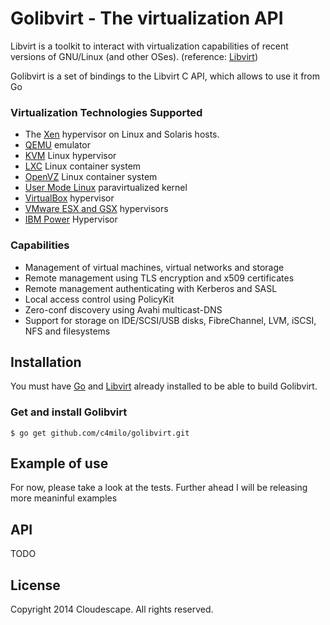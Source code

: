 # Golibvirt - The virtualization API

Libvirt is a toolkit to interact with virtualization capabilities
of recent versions of GNU/Linux (and other OSes). (reference: [Libvirt][libvirt_home])

Golibvirt is a set of bindings to the Libvirt C API, which allows to use it from Go

### Virtualization Technologies Supported

   * The [Xen][xen_home] hypervisor on Linux and Solaris hosts.
   * [QEMU][qemu_home] emulator
   * [KVM][kvm_home] Linux hypervisor
   * [LXC][lxc_home] Linux container system
   * [OpenVZ][openvz_home] Linux container system
   * [User Mode Linux][user_mode_linux_home] paravirtualized kernel
   * [VirtualBox][virtualbox_home] hypervisor
   * [VMware ESX and GSX][vmware_home] hypervisors
   * [IBM Power][phyp_home] Hypervisor


### Capabilities

   * Management of virtual machines, virtual networks and storage
   * Remote management using TLS encryption and x509 certificates
   * Remote management authenticating with Kerberos and SASL
   * Local access control using PolicyKit
   * Zero-conf discovery using Avahi multicast-DNS
   * Support for storage on IDE/SCSI/USB disks, FibreChannel, LVM, iSCSI, NFS and filesystems

## Installation
You must have [Go](http://golang.org) and [Libvirt][libvirt_dev] already installed to be able to build Golibvirt.

### Get and install Golibvirt
    $ go get github.com/c4milo/golibvirt.git

## Example of use
For now, please take a look at the tests. Further ahead I will be releasing more meaninful examples
    
## API
TODO

## License
Copyright 2014 Cloudescape. All rights reserved.

[libvirt_home]: http://www.libvirt.org
[libvirt_dev]: http://libvirt.org/deployment.html
[xen_home]: http://www.cl.cam.ac.uk/Research/SRG/netos/xen/index.html
[qemu_home]: http://wiki.qemu.org/Index.html
[kvm_home]: http://www.linux-kvm.org
[lxc_home]: http://lxc.sourceforge.net/
[openvz_home]: http://openvz.org/
[user_mode_linux_home]: http://user-mode-linux.sourceforge.net/
[virtualbox_home]: http://www.virtualbox.org/
[vmware_home]: http://www.vmware.com/
[phyp_home]: http://www.ibm.com/developerworks/wikis/display/LinuxP/POWER5+Hypervisor

